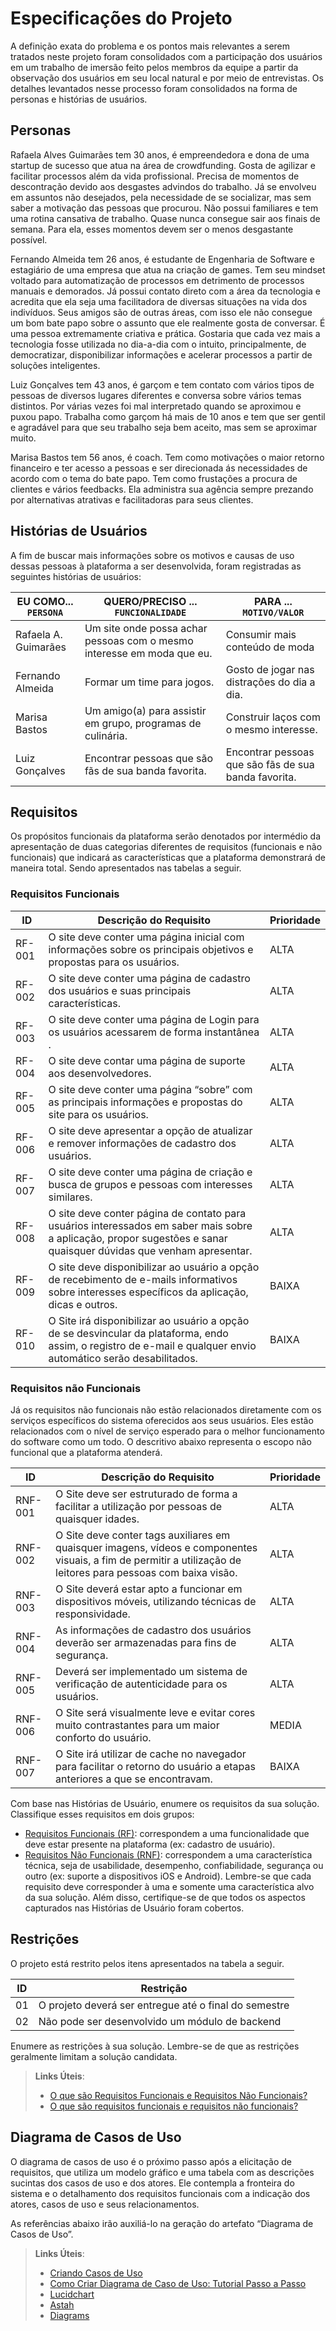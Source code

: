 # Especificações do Projeto

A definição exata do problema e os pontos mais relevantes a serem tratados neste projeto foram consolidados com a participação dos usuários em um trabalho de imersão feito pelos membros da equipe a partir da observação dos usuários em seu local natural e por meio de entrevistas. Os detalhes levantados nesse processo foram consolidados na forma de personas e histórias de usuários.

## Personas

Rafaela Alves Guimarães tem 30 anos, é empreendedora e dona de uma startup de sucesso que atua na área de crowdfunding. Gosta de agilizar e facilitar processos além da vida profissional. Precisa de momentos de descontração devido aos desgastes advindos do trabalho. Já se envolveu em assuntos não desejados, pela necessidade de se socializar, mas sem saber a motivação das pessoas que procurou. Não possui familiares e tem uma rotina cansativa de trabalho. Quase nunca consegue sair aos finais de semana. Para ela, esses momentos devem ser o menos desgastante possível.

Fernando Almeida tem 26 anos, é estudante de Engenharia de Software e estagiário de uma empresa que atua na criação de games. Tem seu mindset voltado para automatização de processos em detrimento de processos manuais e demorados. Já possui contato direto com a área da tecnologia e acredita que ela seja uma facilitadora de diversas situações na vida dos indivíduos. Seus amigos são de outras áreas, com isso ele não consegue um bom bate papo sobre o assunto que ele realmente gosta de conversar. É uma pessoa extremamente criativa e prática. Gostaria que cada vez mais a tecnologia fosse utilizada no dia-a-dia com o intuito, principalmente, de democratizar, disponibilizar informações e acelerar processos a partir de soluções inteligentes.

Luiz Gonçalves tem 43 anos, é garçom e tem contato com vários tipos de pessoas de diversos lugares diferentes e conversa sobre vários temas distintos. Por várias vezes foi mal interpretado quando se aproximou e puxou papo. Trabalha como garçom há mais de 10 anos e tem que ser gentil e agradável para que seu trabalho seja bem aceito, mas sem se aproximar muito.

Marisa Bastos tem 56 anos, é coach. Tem como motivações o maior retorno financeiro e ter acesso a pessoas e ser direcionada ás necessidades de acordo com o tema do bate papo. Tem como frustações a procura de clientes e vários feedbacks. Ela administra sua agência sempre prezando por alternativas atrativas  e facilitadoras para seus clientes.




## Histórias de Usuários

A fim de buscar mais informações sobre os motivos e causas de uso dessas pessoas à plataforma a ser desenvolvida, foram registradas as seguintes histórias de usuários:

|EU COMO... `PERSONA`| QUERO/PRECISO ... `FUNCIONALIDADE` |PARA ... `MOTIVO/VALOR`                 |
|--------------------|------------------------------------|----------------------------------------|
|Rafaela A. Guimarães| Um site onde possa achar pessoas com o mesmo interesse em moda que eu.| Consumir mais conteúdo de moda             |
|Fernando Almeida    | Formar um time para jogos.         | Gosto de jogar nas distrações do dia a dia. |
|Marisa Bastos       | Um amigo(a) para assistir em grupo, programas de culinária.| Construir laços com o mesmo interesse.|
|Luiz Gonçalves      | Encontrar pessoas que são fãs de sua banda favorita.| Encontrar pessoas que são fãs de sua banda favorita. |


## Requisitos

Os propósitos funcionais da plataforma serão denotados por intermédio da apresentação de duas categorias diferentes de requisitos (funcionais e não funcionais) que indicará as características que a plataforma demonstrará de maneira total. Sendo apresentados nas tabelas a seguir.


### Requisitos Funcionais

|ID    | Descrição do Requisito  | Prioridade |
|------|-----------------------------------------|----|
|RF-001| O site deve conter uma página inicial com informações sobre os principais objetivos e propostas para os usuários. | ALTA | 
|RF-002| O site deve conter uma página de cadastro dos usuários e suas principais características.   | ALTA |
|RF-003| O site deve conter uma página de Login para os usuários acessarem de forma instantânea .   | ALTA |
|RF-004| O site deve contar uma página de suporte aos desenvolvedores.   | ALTA |
|RF-005| O site deve conter uma página “sobre” com as principais informações e propostas do site para os usuários.   | ALTA |
|RF-006| O site deve apresentar a opção de atualizar e remover informações de cadastro dos usuários.   | ALTA |
|RF-007| O site deve conter uma página de criação e busca de grupos e pessoas com interesses similares.   | ALTA |
|RF-008| O site deve conter página de contato para usuários interessados em saber mais sobre a aplicação, propor sugestões e sanar quaisquer dúvidas que venham apresentar.   | ALTA |
|RF-009| O site deve disponibilizar ao usuário a opção de recebimento de e-mails informativos sobre interesses específicos da aplicação, dicas e outros.   | BAIXA |
|RF-010| O Site irá disponibilizar ao usuário a opção de se desvincular da plataforma, endo assim, o registro de e-mail e qualquer envio automático serão desabilitados.   | BAIXA |

### Requisitos não Funcionais

Já os requisitos não funcionais não estão relacionados diretamente com os serviços específicos do sistema oferecidos aos seus usuários. Eles estão relacionados com o nível de serviço esperado para o melhor funcionamento do software como um todo. 
O descritivo abaixo representa o escopo não funcional que a plataforma atenderá. 


|ID     | Descrição do Requisito  |Prioridade |
|-------|-------------------------|----|
|RNF-001| O Site deve ser estruturado de forma a facilitar a utilização por pessoas de quaisquer idades. | ALTA | 
|RNF-002| O Site deve conter tags auxiliares em quaisquer imagens, vídeos e componentes visuais, a fim de permitir a utilização de leitores para pessoas com baixa visão. |  ALTA |
|RNF-003| O Site deverá estar apto a funcionar em dispositivos móveis, utilizando técnicas de responsividade.|  ALTA |
|RNF-004| As informações de cadastro dos usuários deverão ser armazenadas para fins de segurança. |  ALTA |
|RNF-005| Deverá ser implementado um sistema de verificação de autenticidade para os usuários. |  ALTA |
|RNF-006| O Site será visualmente leve e evitar cores muito contrastantes para um maior conforto do usuário. | MEDIA |
|RNF-007| O Site irá utilizar de cache no navegador para facilitar o retorno do usuário a etapas anteriores a que se encontravam. |  BAIXA | 

Com base nas Histórias de Usuário, enumere os requisitos da sua solução. Classifique esses requisitos em dois grupos:

- [Requisitos Funcionais
 (RF)](https://pt.wikipedia.org/wiki/Requisito_funcional):
 correspondem a uma funcionalidade que deve estar presente na
  plataforma (ex: cadastro de usuário).
- [Requisitos Não Funcionais
  (RNF)](https://pt.wikipedia.org/wiki/Requisito_n%C3%A3o_funcional):
  correspondem a uma característica técnica, seja de usabilidade,
  desempenho, confiabilidade, segurança ou outro (ex: suporte a
  dispositivos iOS e Android).
Lembre-se que cada requisito deve corresponder à uma e somente uma
característica alvo da sua solução. Além disso, certifique-se de que
todos os aspectos capturados nas Histórias de Usuário foram cobertos.

## Restrições

O projeto está restrito pelos itens apresentados na tabela a seguir.

|ID| Restrição                                             |
|--|-------------------------------------------------------|
|01| O projeto deverá ser entregue até o final do semestre |
|02| Não pode ser desenvolvido um módulo de backend        |


Enumere as restrições à sua solução. Lembre-se de que as restrições geralmente limitam a solução candidata.

> **Links Úteis**:
> - [O que são Requisitos Funcionais e Requisitos Não Funcionais?](https://codificar.com.br/requisitos-funcionais-nao-funcionais/)
> - [O que são requisitos funcionais e requisitos não funcionais?](https://analisederequisitos.com.br/requisitos-funcionais-e-requisitos-nao-funcionais-o-que-sao/)

## Diagrama de Casos de Uso

O diagrama de casos de uso é o próximo passo após a elicitação de requisitos, que utiliza um modelo gráfico e uma tabela com as descrições sucintas dos casos de uso e dos atores. Ele contempla a fronteira do sistema e o detalhamento dos requisitos funcionais com a indicação dos atores, casos de uso e seus relacionamentos. 

As referências abaixo irão auxiliá-lo na geração do artefato “Diagrama de Casos de Uso”.

> **Links Úteis**:
> - [Criando Casos de Uso](https://www.ibm.com/docs/pt-br/elm/6.0?topic=requirements-creating-use-cases)
> - [Como Criar Diagrama de Caso de Uso: Tutorial Passo a Passo](https://gitmind.com/pt/fazer-diagrama-de-caso-uso.html/)
> - [Lucidchart](https://www.lucidchart.com/)
> - [Astah](https://astah.net/)
> - [Diagrams](https://app.diagrams.net/)
